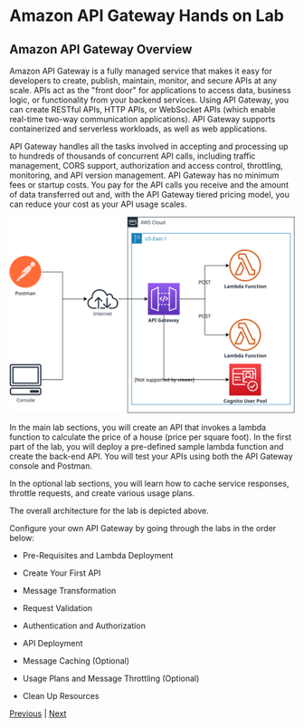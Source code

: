 # Amazon API Gateway Hands on Lab

## Amazon API Gateway Overview
Amazon API Gateway  is a fully managed service that makes it easy for developers to create, publish, maintain, monitor, and secure APIs at any scale. APIs act as the "front door" for applications to access data, business logic, or functionality from your backend services. Using API Gateway, you can create RESTful APIs, HTTP APIs, or WebSocket APIs (which enable real-time two-way communication applications). API Gateway supports containerized and serverless workloads, as well as web applications.

API Gateway handles all the tasks involved in accepting and processing up to hundreds of thousands of concurrent API calls, including traffic management, CORS support, authorization and access control, throttling, monitoring, and API version management. API Gateway has no minimum fees or startup costs. You pay for the API calls you receive and the amount of data transferred out and, with the API Gateway tiered pricing model, you can reduce your cost as your API usage scales.

![](../images/lab-architecture.svg)

In the main lab sections, you will create an API that invokes a lambda function to calculate the price of a house (price per square foot). In the first part of the lab, you will deploy a pre-defined sample lambda function and create the back-end API. You will test your APIs using both the API Gateway console and Postman.

In the optional lab sections, you will learn how to cache service responses, throttle requests, and create various usage plans.

The overall architecture for the lab is depicted above.

Configure your own API Gateway by going through the labs in the order below:

- Pre-Requisites and Lambda Deployment

- Create Your First API

- Message Transformation

- Request Validation

- Authentication and Authorization

- API Deployment

- Message Caching (Optional)

- Usage Plans and Message Throttling (Optional)

- Clean Up Resources

[Previous](../20-vpc/vpc/6-vpc.md) | [Next](../api-gateway.md)